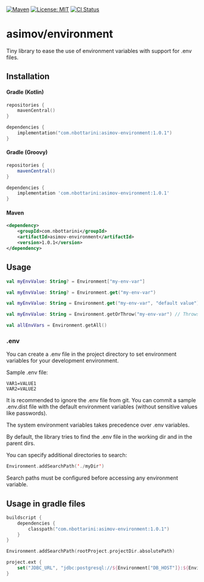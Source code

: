 [![Maven](https://img.shields.io/maven-central/v/com.nbottarini/asimov-environment.svg)](https://search.maven.org/#search%7Cgav%7C1%7Cg%3A%22com.nbottarini%22%20AND%20a%3A%22asimov-environment%22)
[![License: MIT](https://img.shields.io/badge/License-MIT-yellow.svg)](https://opensource.org/licenses/MIT)
[![CI Status](https://github.com/nbottarini/asimov-environment-kt/actions/workflows/gradle.yml/badge.svg?branch=main)](https://github.com/nbottarini/asimov-environment-kt/actions?query=branch%3Amain+workflow%3Aci)

# asimov/environment
Tiny library to ease the use of environment variables with support for .env files.

## Installation

#### Gradle (Kotlin)

```kotlin
repositories {
    mavenCentral()
}

dependencies {
    implementation("com.nbottarini:asimov-environment:1.0.1")
}
```

#### Gradle (Groovy)

```groovy
repositories {
    mavenCentral()
}

dependencies {
    implementation 'com.nbottarini:asimov-environment:1.0.1'
}
```

#### Maven

```xml
<dependency>
    <groupId>com.nbottarini</groupId>
    <artifactId>asimov-environment</artifactId>
    <version>1.0.1</version>
</dependency>
```

## Usage

```kotlin
val myEnvValue: String? = Environment["my-env-var"]

val myEnvValue: String? = Environment.get("my-env-var")

val myEnvValue: String = Environment.get("my-env-var", "default value")

val myEnvValue: String = Environment.getOrThrow("my-env-var") // Throws IllegalArgumentException if env var is not present

val allEnvVars = Environment.getAll()
```

### .env

You can create a .env file in the project directory to set environment variables for your development environment.

Sample .env file:
```dotenv
VAR1=VALUE1
VAR2=VALUE2
```

It is recommended to ignore the .env file from git. You can commit a sample .env.dist file with the default environment 
variables (without sensitive values like passwords).

The system environment variables takes precedence over .env variables.

By default, the library tries to find the .env file in the working dir and in the parent dirs.

You can specify additional directories to search:

```kotlin
Environment.addSearchPath('./myDir')
```

Search paths must be configured before accessing any environment variable.

## Usage in gradle files

```kotlin
buildscript {
    dependencies {
        classpath("com.nbottarini:asimov-environment:1.0.1")
    }
}

Environment.addSearchPath(rootProject.projectDir.absolutePath)

project.ext {
    set("JDBC_URL", "jdbc:postgresql://${Environment["DB_HOST"]}:${Environment["DB_PORT"]}/${Environment["DB_NAME"]}")
}
```
